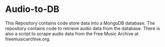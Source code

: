 # Audio-to-DB

This Repository contains code store data into a MongoDB database. 
The repository contains code to retrieve audio data from the database.
There is also a script to scrape audio data from the Free Music Archive at freemusicarchive.org.
